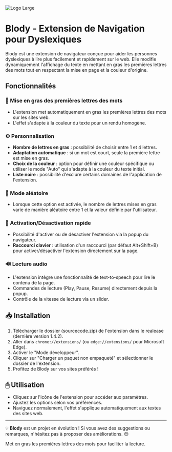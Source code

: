 ![Logo Large](https://github.com/user-attachments/assets/5ca144f6-f9bc-4121-a982-74c379da3a53)
# Blody - Extension de Navigation pour Dyslexiques

Blody est une extension de navigateur conçue pour aider les personnes dyslexiques à lire plus facilement et rapidement sur le web. Elle modifie dynamiquement l'affichage du texte en mettant en gras les premières lettres des mots tout en respectant la mise en page et la couleur d'origine.

## Fonctionnalités

### 📌 Mise en gras des premières lettres des mots
- L'extension met automatiquement en gras les premières lettres des mots sur les sites web.
- L'effet s'adapte à la couleur du texte pour un rendu homogène.

### ⚙️ Personnalisation
- **Nombre de lettres en gras** : possibilité de choisir entre 1 et 4 lettres.
- **Adaptation automatique** : si un mot est court, seule la première lettre est mise en gras.
- **Choix de la couleur** : option pour définir une couleur spécifique ou utiliser le mode "Auto" qui s'adapte à la couleur du texte initial.
- **Liste noire** : possibilité d'exclure certains domaines de l'application de l'extension.

### 🎲 Mode aléatoire
- Lorsque cette option est activée, le nombre de lettres mises en gras varie de manière aléatoire entre 1 et la valeur définie par l'utilisateur.

### 🔘 Activation/Désactivation rapide
- Possibilité d'activer ou de désactiver l'extension via la popup du navigateur.
- **Raccourci clavier** : utilisation d'un raccourci (par défaut Alt+Shift+B) pour activer/désactiver l'extension directement sur la page.

### 🔊 Lecture audio
- L'extension intègre une fonctionnalité de text-to-speech pour lire le contenu de la page.
- Commandes de lecture (Play, Pause, Resume) directement depuis la popup.
- Contrôle de la vitesse de lecture via un slider.

## 📥 Installation
1. Télécharger le dossier (sourcecode.zip) de l'extension dans le realease (dernière version 1.4.2).
2. Aller dans `chrome://extensions/` (ou `edge://extensions/` pour Microsoft Edge).
3. Activer le "Mode développeur".
4. Cliquer sur "Charger un paquet non empaqueté" et sélectionner le dossier de l'extension.
5. Profitez de Blody sur vos sites préférés !

## 🖱 Utilisation
- Cliquez sur l'icône de l'extension pour accéder aux paramètres.
- Ajustez les options selon vos préférences.
- Naviguez normalement, l'effet s'applique automatiquement aux textes des sites web.

---
💡 **Blody** est un projet en évolution ! Si vous avez des suggestions ou remarques, n'hésitez pas à proposer des améliorations. 😊

Met en gras les premières lettres des mots pour faciliter la lecture.
